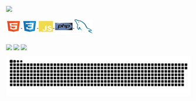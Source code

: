 <div>
  <a href="https://github.com/annacarolcr">
  <img height="250em" src="https://github-readme-stats.vercel.app/api/top-langs/?username=annacarolcr&layout=compact&langs_count=7&theme=dracula"/>
</div>
<div style="display: inline_block"><br>
  <img align="center" alt="Carol-HTML" height="30" width="40" src="https://raw.githubusercontent.com/devicons/devicon/master/icons/html5/html5-original.svg">
  <img align="center" alt="Carol-CSS" height="30" width="40" src="https://raw.githubusercontent.com/devicons/devicon/master/icons/css3/css3-original.svg">
  <img align="center" alt="Carol-Js" height="30" width="40" src="https://raw.githubusercontent.com/devicons/devicon/master/icons/javascript/javascript-plain.svg">
  <img align="center" alt="Carol-PHP" height="40" width="50" src="https://raw.githubusercontent.com/devicons/devicon/master/icons/php/php-original.svg">
  <img align="center" alt="Carol-MySQL" height="40" width="50" src="https://raw.githubusercontent.com/devicons/devicon/master/icons/mysql/mysql-original.svg">
</div>
  
  ##
 
<div> 
  <a href="https://instagram.com/annacarolcr" target="_blank"><img src="https://img.shields.io/badge/-Instagram-%23E4405F?style=for-the-badge&logo=instagram&logoColor=white" target="_blank"></a>
  <a href = "mailto:annacarolinarocha.ac@gmail.com"><img src="https://img.shields.io/badge/-Gmail-%23333?style=for-the-badge&logo=gmail&logoColor=white" target="_blank"></a>
  <a href="https://www.linkedin.com/in/annacarolinarocha" target="_blank"><img src="https://img.shields.io/badge/-LinkedIn-%230077B5?style=for-the-badge&logo=linkedin&logoColor=white" target="_blank"></a> 
  
 
  ![Snake animation](https://github.com/annacarolcr/annacarolcr/blob/output/github-contribution-grid-snake.svg)
 
</div>
